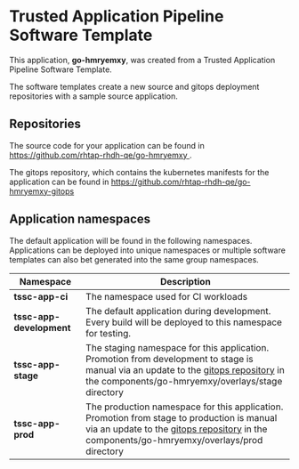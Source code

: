 # Trusted Application Pipeline Software Template

This application, **go-hmryemxy**, was created from a Trusted Application Pipeline Software Template.

The software templates create a new source and gitops deployment repositories with a sample source application. 

## Repositories

The source code for your application can be found in [https://github.com/rhtap-rhdh-qe/go-hmryemxy ](https://github.com/rhtap-rhdh-qe/go-hmryemxy ).
 
The gitops repository, which contains the kubernetes manifests for the application can be found in 
[https://github.com/rhtap-rhdh-qe/go-hmryemxy-gitops ](https://github.com/rhtap-rhdh-qe/go-hmryemxy-gitops ) 

## Application namespaces 

The default application will be found in the following namespaces. Applications can be deployed into unique namespaces or multiple software templates can also bet generated into the same group namespaces.  

|  Namespace   |  Description   |  
| -------- | -------- |
| **tssc-app-ci** | The namespace used for CI workloads |
| **tssc-app-development** | The default application during development. Every build will be deployed to this namespace for testing. |
| **tssc-app-stage** | The staging namespace for this application. Promotion from development to stage is manual via an update to the [gitops repository](https://github.com/rhtap-rhdh-qe/go-hmryemxy-gitops ) in the components/go-hmryemxy/overlays/stage directory |
| **tssc-app-prod** | The production namespace for this application. Promotion from stage to production is manual via an update to the [gitops repository](https://github.com/rhtap-rhdh-qe/go-hmryemxy-gitops ) in the components/go-hmryemxy/overlays/prod directory |